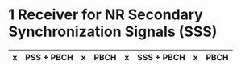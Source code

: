 # 1 Receiver for NR Secondary Synchronization Signals (SSS)



| x | PSS + PBCH | x | PBCH | x | SSS + PBCH | x | PBCH |
|-|-|-|-|-|-|-|-|
